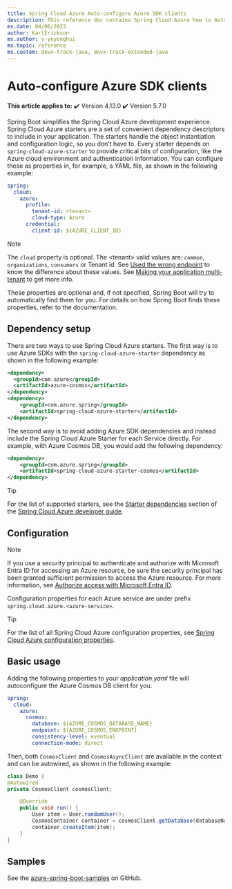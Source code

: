 ```yaml
---
title: Spring Cloud Azure Auto-configure Azure SDK clients
description: This reference doc contains Spring Cloud Azure how to Auto-configure Azure SDK clients.
ms.date: 04/06/2023
author: KarlErickson
ms.author: v-yeyonghui
ms.topic: reference
ms.custom: devx-track-java, devx-track-extended-java
---
```


# Auto-configure Azure SDK clients

**This article applies to:** ✔️ Version 4.13.0 ✔️ Version 5.7.0

Spring Boot simplifies the Spring Cloud Azure development experience. Spring Cloud Azure starters are a set of convenient dependency descriptors to include in your application. The starters handle the object instantiation and configuration logic, so you don’t have to. Every starter depends on `spring-cloud-azure-starter` to provide critical bits of configuration, like the Azure cloud environment and authentication information. You can configure these as properties in, for example, a YAML file, as shown in the following example:

```yaml
spring:
  cloud:
    azure:
      profile:
        tenant-id: <tenant>
        cloud-type: Azure
      credential:
        client-id: ${AZURE_CLIENT_ID}
```

> [!NOTE]
> The `cloud` property is optional.
> The \<tenant> valid values are: `common`, `organizations`, `consumers` or Tenant id. See [Used the wrong endpoint](/troubleshoot/azure/active-directory/error-code-aadsts50020-user-account-identity-provider-does-not-exist#cause-2-used-the-wrong-endpoint-personal-and-organization-accounts) to know the difference about these values. See [Making your application multi-tenant](/entra/identity-platform/howto-convert-app-to-be-multi-tenant) to get more info.

These properties are optional and, if not specified, Spring Boot will try to automatically find them for you. For details on how Spring Boot finds these properties, refer to the documentation.

## Dependency setup

There are two ways to use Spring Cloud Azure starters. The first way is to use Azure SDKs with the `spring-cloud-azure-starter` dependency as shown in the following example:

```xml
<dependency>
  <groupId>com.azure</groupId>
  <artifactId>azure-cosmos</artifactId>
</dependency>
<dependency>
    <groupId>com.azure.spring</groupId>
    <artifactId>spring-cloud-azure-starter</artifactId>
</dependency>
```

The second way is to avoid adding Azure SDK dependencies and instead include the Spring Cloud Azure Starter for each Service directly. For example, with Azure Cosmos DB, you would add the following dependency:

```xml
<dependency>
    <groupId>com.azure.spring</groupId>
    <artifactId>spring-cloud-azure-starter-cosmos</artifactId>
</dependency>
```

> [!TIP]
> For the list of supported starters, see the [Starter dependencies](developer-guide-overview.md#starter-dependencies) section of the [Spring Cloud Azure developer guide](developer-guide-overview.md).

## Configuration

> [!NOTE]
> If you use a security principal to authenticate and authorize with Microsoft Entra ID for accessing an Azure resource, be sure the security principal has been granted sufficient permission to access the Azure resource. For more information, see [Authorize access with Microsoft Entra ID](authentication.md#authorize-access-with-azure-active-directory).

Configuration properties for each Azure service are under prefix `spring.cloud.azure.<azure-service>`.

> [!TIP]
> For the list of all Spring Cloud Azure configuration properties, see [Spring Cloud Azure configuration properties](configuration-properties-all.md).

## Basic usage

Adding the following properties to your *application.yaml* file will autoconfigure the Azure Cosmos DB client for you.

```yaml
spring:
  cloud:
    azure:
      cosmos:
        database: ${AZURE_COSMOS_DATABASE_NAME}
        endpoint: ${AZURE_COSMOS_ENDPOINT}
        consistency-level: eventual
        connection-mode: direct
```

Then, both `CosmosClient` and `CosmosAsyncClient` are available in the context and can be autowired, as shown in the following example:

```java
class Demo {
@Autowired
private CosmosClient cosmosClient;

    @Override
    public void run() {
        User item = User.randomUser();
        CosmosContainer container = cosmosClient.getDatabase(databaseName).getContainer(containerName);
        container.createItem(item);
    }
}
```

## Samples

See the [azure-spring-boot-samples](https://github.com/Azure-Samples/azure-spring-boot-samples/tree/main) on GitHub.
